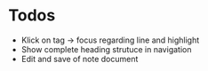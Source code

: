 # Todos
* Klick on tag -> focus regarding line and highlight
* Show complete heading strutuce in navigation
* Edit and save of note document
